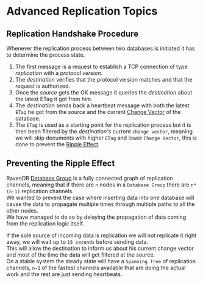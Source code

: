 # Advanced Replication Topics

## Replication Handshake Procedure

Whenever the replication process between two databases is initiated it has to determine the process state.  

1. The first message is a request to establish a TCP connection of type _replication_ with a _protocol version_.  
2. The _destination_ verifies that the protocol version matches and that the request is authorized.  
3. Once the _source_ gets the OK message it queries the _destination_ about the latest ETag it got from him.  
4. The _destination_ sends back a heartbeat message with both the latest `ETag` he got from the _source_ and the current [Change Vector](../../../server/clustering/replication/change-vector) of the database.  
5. The `ETag` is used as a starting point for the replication process but it is then been filtered by the _destination's_ current `change vector`,
meaning we will skip documents with higher `ETag` and lower `Change Vector`, this is done to prevent the [Ripple Effect](../../../server/clustering/replication/advanced-replication#preventing-the-ripple-effect).  

## Preventing the Ripple Effect

RavenDB [Database Group](../../../server/clustering/distribution/distributed-database#distributed-database) is a fully connected graph of replication channels, meaning that if there are `n` nodes in a `Database Group` there are `n*(n-1)` replication channels.  
We wanted to prevent the case where inserting data into one database will cause the data to propagate multiple times through multiple paths to all the other nodes.  
We have managed to do so by delaying the propagation of data coming from the replication logic itself.  

If the sole source of incoming data is replication we will not replicate it right away, we will wait up to `15 seconds` before sending data.  
This will allow the destination to inform us about his current change vector and most of the time the data will get filtered at the source.  
On a stable system the steady state will have a `Spanning Tree` of replication channels, `n-1` of the fastest channels available that are doing the actual work and the rest are just sending heartbeats.  

